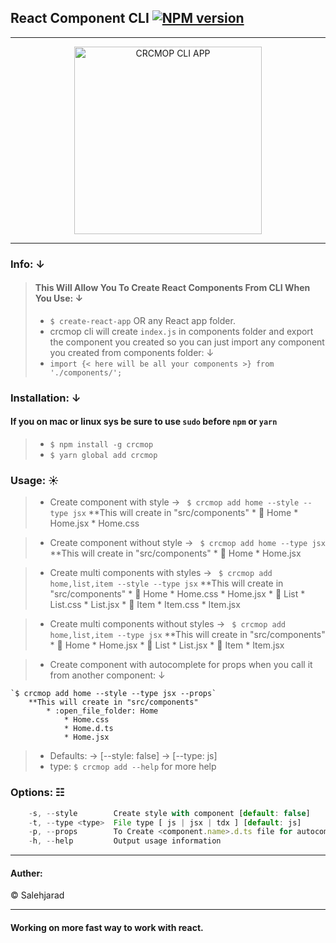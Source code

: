 ## React Component CLI [![NPM version](http://img.shields.io/npm/v/crcmop.svg?colorB=red&longCache=true&style=flat-square)](https://www.npmjs.com/package/crcmop)
---

<p align="center">
    <img alt="CRCMOP CLI APP" src="https://image.ibb.co/eFnM2e/crcmop_logo.png" width="300">
</p>

---

### Info: &darr;  
> #### This Will Allow You To Create React Components From CLI When You Use: &darr;  
> * `$ create-react-app` OR any React app folder.
> * crcmop cli will create `index.js` in components folder and export the component you created so you can just import any component you created from components folder: &darr;
> * `import {< here will be all your components >} from './components/';`


### Installation: &darr;  

#### If you on mac or linux sys be sure to use `sudo` before `npm` or `yarn`
> * `$ npm install -g crcmop`
> * `$ yarn global add crcmop`


### Usage: &#9728;  

> * Create component with style &rarr; ` $ crcmop add home --style --type jsx`
    **This will create in "src/components"
    * :open_file_folder: Home
        * Home.jsx
        * Home.css

> * Create component without style &rarr; ` $ crcmop add home --type jsx`
    **This will create in "src/components"
    * :open_file_folder: Home
        * Home.jsx

> * Create multi components with styles &rarr; ` $ crcmop add home,list,item --style --type jsx`
    **This will create in "src/components"
    * :open_file_folder: Home
        * Home.css
        * Home.jsx
    * :open_file_folder: List
        * List.css
        * List.jsx
    * :open_file_folder: Item
        * Item.css
        * Item.jsx

> * Create multi components without styles &rarr; ` $ crcmop add home,list,item --type jsx`
    **This will create in "src/components"
    * :open_file_folder: Home
        * Home.jsx
    * :open_file_folder: List
        * List.jsx
    * :open_file_folder: Item
        * Item.jsx

> * Create component with autocomplete for props when you call it from another component: &darr;  

    `$ crcmop add home --style --type jsx --props`
        **This will create in "src/components"
            * :open_file_folder: Home
                * Home.css
                * Home.d.ts
                * Home.jsx

> * Defaults: &rarr; [--style: false] &rarr; [--type: js]
> * type: `$ crcmop add --help` for more help


### Options: &#9783;  

```js
    -s, --style        Create style with component [default: false]
    -t, --type <type>  File type [ js | jsx | tdx ] [default: js]
    -p, --props        To Create <component.name>.d.ts file for autocomplete props from the component.
    -h, --help         Output usage information
```

---------------

#### Auther:    
&copy; Salehjarad


---

#### Working on more fast way to work with react.